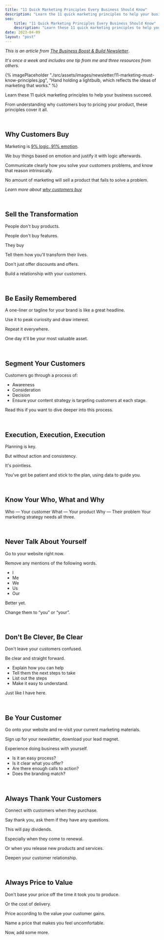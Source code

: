 ```yaml
---
title: "11 Quick Marketing Principles Every Business Should Know"
description: "Learn the 11 quick marketing principles to help your business succeed. From understanding why customers buy to pricing your product, these principles cover it all."
seo:
    title: "11 Quick Marketing Principles Every Business Should Know"
    description: "Learn these 11 quick marketing principles to help your business succeed. From understanding why customers buy to pricing your product."
date: 2023-04-09
layout: "post"
---
```


*This is an article from [The Business Boost & Build Newsletter](/newsletter)*. 

*It's once a week and includes one tip from me and three resources from others.*

{% imagePlaceholder "./src/assets/images/newsletter/11-marketing-must-know-principles.jpg", "Hand holding a lightbulb, which reflects the ideas of marketing that works." %}

Learn these 11 quick marketing principles to help your business succeed. 

From understanding why customers buy to pricing your product, these principles cover it all.

&nbsp;
## Why Customers Buy

Marketing is [9% logic, 91% emotion](https://twitter.com/geerodge/status/1625178516751892495).

We buy things based on emotion and justify it with logic afterwards.

Communicate clearly how you solve your customers problems, and know that reason intrinsically.

No amount of marketing will sell a product that fails to solve a problem.

*Learn more about [why customers buy](/newsletters/why-customers-buy-and-the-levers-you-can-use/)*

&nbsp;
## Sell the Transformation

People don't buy products.

People don't buy features.

They buy

Tell them how you'll transform their lives.

Don't just offer discounts and offers.

Build a relationship with your customers.

&nbsp;
## Be Easily Remembered

A one-liner or tagline for your brand is like a great headline.

Use it to peak curiosity and draw interest.

Repeat it everywhere.

One day it'll be your most valuable asset.

&nbsp;
## Segment Your Customers

Customers go through a process of:

- Awareness
- Consideration
- Decision
- Ensure your content strategy is targeting customers at each stage.

Read this if you want to dive deeper into this process.

&nbsp;
## Execution, Execution, Execution

Planning is key.

But without action and consistency.

It's pointless.

You've got be patient and stick to the plan, using data to guide you.

&nbsp;
## Know Your Who, What and Why

Who — Your customer
What — Your product
Why — Their problem
Your marketing strategy needs all three.

&nbsp;
## Never Talk About Yourself

Go to your website right now.

Remove any mentions of the following words.

- I
- Me
- We
- Us
- Our

Better yet.

Change them to “you” or “your”.

&nbsp;
## Don't Be Clever, Be Clear

Don't leave your customers confused.

Be clear and straight forward.

- Explain how you can help
- Tell them the next steps to take
- List out the steps
- Make it easy to understand.

Just like I have here.

&nbsp;
## Be Your Customer

Go onto your website and re-visit your current marketing materials.

Sign up for your newsletter, download your lead magnet.

Experience doing business with yourself.

- Is it an easy process?
- Is it clear what you offer?
- Are there enough calls to action?
- Does the branding match?

&nbsp;
## Always Thank Your Customers

Connect with customers when they purchase.

Say thank you, ask them if they have any questions.

This will pay dividends.

Especially when they come to renewal.

Or when you release new products and services.

Deepen your customer relationship.

&nbsp;
## Always Price to Value

Don't base your price off the time it took you to produce.

Or the cost of delivery.

Price according to the value your customer gains.

Name a price that makes you feel uncomfortable.

Now, add some more.